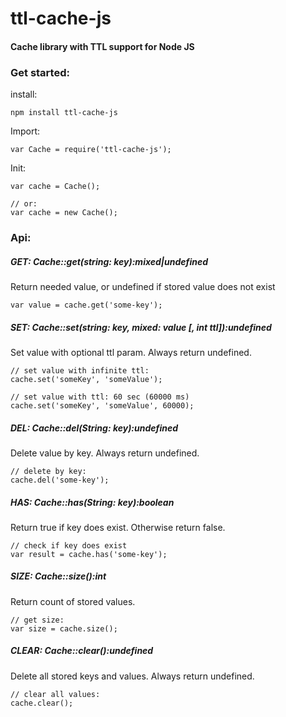 # ttl-cache-js
#### Cache library with TTL support for Node JS


### Get started:

install:

    npm install ttl-cache-js

Import:

    var Cache = require('ttl-cache-js');
    
Init:
    
    var cache = Cache();
    
    // or:
    var cache = new Cache();
    
    
### Api:

##### GET: Cache::get(string: key):mixed|undefined
Return needed value, or undefined if stored value does not exist
    
    var value = cache.get('some-key');
    
##### SET: Cache::set(string: key, mixed: value [, int ttl]):undefined
Set value with optional ttl param. Always return undefined.
    
    // set value with infinite ttl:
    cache.set('someKey', 'someValue'); 
       
    // set value with ttl: 60 sec (60000 ms)
    cache.set('someKey', 'someValue', 60000); 

##### DEL: Cache::del(String: key):undefined    
Delete value by key. Always return undefined.
    
    // delete by key:
    cache.del('some-key');
    
##### HAS: Cache::has(String: key):boolean
Return true if key does exist. Otherwise return false.
    
    // check if key does exist
    var result = cache.has('some-key');
    
##### SIZE: Cache::size():int
Return count of stored values.

    // get size:
    var size = cache.size();
    
##### CLEAR: Cache::clear():undefined
Delete all stored keys and values. Always return undefined.

    // clear all values: 
    cache.clear();